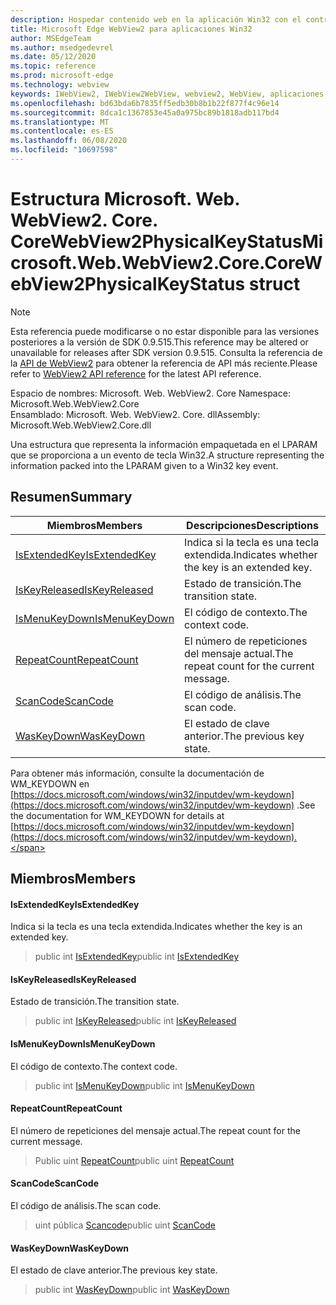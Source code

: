 ```yaml
---
description: Hospedar contenido web en la aplicación Win32 con el control Microsoft Edge WebView2
title: Microsoft Edge WebView2 para aplicaciones Win32
author: MSEdgeTeam
ms.author: msedgedevrel
ms.date: 05/12/2020
ms.topic: reference
ms.prod: microsoft-edge
ms.technology: webview
keywords: IWebView2, IWebView2WebView, webview2, WebView, aplicaciones Win32, Win32, Edge, ICoreWebView2, ICoreWebView2Controller, control de explorador, HTML Edge
ms.openlocfilehash: bd63bda6b7835ff5edb30b8b1b22f877f4c96e14
ms.sourcegitcommit: 8dca1c1367853e45a0a975bc89b1818adb117bd4
ms.translationtype: MT
ms.contentlocale: es-ES
ms.lasthandoff: 06/08/2020
ms.locfileid: "10697598"
---
```

# <span data-ttu-id="33b6d-104">Estructura Microsoft. Web. WebView2. Core. CoreWebView2PhysicalKeyStatus</span><span class="sxs-lookup"><span data-stu-id="33b6d-104">Microsoft.Web.WebView2.Core.CoreWebView2PhysicalKeyStatus struct</span></span> 

> [!NOTE]
> <span data-ttu-id="33b6d-105">Esta referencia puede modificarse o no estar disponible para las versiones posteriores a la versión de SDK 0.9.515.</span><span class="sxs-lookup"><span data-stu-id="33b6d-105">This reference may be altered or unavailable for releases after SDK version 0.9.515.</span></span> <span data-ttu-id="33b6d-106">Consulta la referencia de la [API de WebView2](../../../webview2-api-reference.md) para obtener la referencia de API más reciente.</span><span class="sxs-lookup"><span data-stu-id="33b6d-106">Please refer to [WebView2 API reference](../../../webview2-api-reference.md) for the latest API reference.</span></span>

<span data-ttu-id="33b6d-107">Espacio de nombres: Microsoft. Web. WebView2. Core </span><span class="sxs-lookup"><span data-stu-id="33b6d-107">Namespace: Microsoft.Web.WebView2.Core</span></span>\
<span data-ttu-id="33b6d-108">Ensamblado: Microsoft. Web. WebView2. Core. dll</span><span class="sxs-lookup"><span data-stu-id="33b6d-108">Assembly: Microsoft.Web.WebView2.Core.dll</span></span>

<span data-ttu-id="33b6d-109">Una estructura que representa la información empaquetada en el LPARAM que se proporciona a un evento de tecla Win32.</span><span class="sxs-lookup"><span data-stu-id="33b6d-109">A structure representing the information packed into the LPARAM given to a Win32 key event.</span></span>

## <span data-ttu-id="33b6d-110">Resumen</span><span class="sxs-lookup"><span data-stu-id="33b6d-110">Summary</span></span>

 <span data-ttu-id="33b6d-111">Miembros</span><span class="sxs-lookup"><span data-stu-id="33b6d-111">Members</span></span>                        | <span data-ttu-id="33b6d-112">Descripciones</span><span class="sxs-lookup"><span data-stu-id="33b6d-112">Descriptions</span></span>
--------------------------------|---------------------------------------------
[<span data-ttu-id="33b6d-113">IsExtendedKey</span><span class="sxs-lookup"><span data-stu-id="33b6d-113">IsExtendedKey</span></span>](#isextendedkey) | <span data-ttu-id="33b6d-114">Indica si la tecla es una tecla extendida.</span><span class="sxs-lookup"><span data-stu-id="33b6d-114">Indicates whether the key is an extended key.</span></span>
[<span data-ttu-id="33b6d-115">IsKeyReleased</span><span class="sxs-lookup"><span data-stu-id="33b6d-115">IsKeyReleased</span></span>](#iskeyreleased) | <span data-ttu-id="33b6d-116">Estado de transición.</span><span class="sxs-lookup"><span data-stu-id="33b6d-116">The transition state.</span></span>
[<span data-ttu-id="33b6d-117">IsMenuKeyDown</span><span class="sxs-lookup"><span data-stu-id="33b6d-117">IsMenuKeyDown</span></span>](#ismenukeydown) | <span data-ttu-id="33b6d-118">El código de contexto.</span><span class="sxs-lookup"><span data-stu-id="33b6d-118">The context code.</span></span>
[<span data-ttu-id="33b6d-119">RepeatCount</span><span class="sxs-lookup"><span data-stu-id="33b6d-119">RepeatCount</span></span>](#repeatcount) | <span data-ttu-id="33b6d-120">El número de repeticiones del mensaje actual.</span><span class="sxs-lookup"><span data-stu-id="33b6d-120">The repeat count for the current message.</span></span>
[<span data-ttu-id="33b6d-121">ScanCode</span><span class="sxs-lookup"><span data-stu-id="33b6d-121">ScanCode</span></span>](#scancode) | <span data-ttu-id="33b6d-122">El código de análisis.</span><span class="sxs-lookup"><span data-stu-id="33b6d-122">The scan code.</span></span>
[<span data-ttu-id="33b6d-123">WasKeyDown</span><span class="sxs-lookup"><span data-stu-id="33b6d-123">WasKeyDown</span></span>](#waskeydown) | <span data-ttu-id="33b6d-124">El estado de clave anterior.</span><span class="sxs-lookup"><span data-stu-id="33b6d-124">The previous key state.</span></span>

<span data-ttu-id="33b6d-125">Para obtener más información, consulte la documentación de WM_KEYDOWN en [https://docs.microsoft.com/windows/win32/inputdev/wm-keydown](https://docs.microsoft.com/windows/win32/inputdev/wm-keydown) .</span><span class="sxs-lookup"><span data-stu-id="33b6d-125">See the documentation for WM_KEYDOWN for details at [https://docs.microsoft.com/windows/win32/inputdev/wm-keydown](https://docs.microsoft.com/windows/win32/inputdev/wm-keydown).</span></span>

## <span data-ttu-id="33b6d-126">Miembros</span><span class="sxs-lookup"><span data-stu-id="33b6d-126">Members</span></span>

#### <span data-ttu-id="33b6d-127">IsExtendedKey</span><span class="sxs-lookup"><span data-stu-id="33b6d-127">IsExtendedKey</span></span> 

<span data-ttu-id="33b6d-128">Indica si la tecla es una tecla extendida.</span><span class="sxs-lookup"><span data-stu-id="33b6d-128">Indicates whether the key is an extended key.</span></span>

> <span data-ttu-id="33b6d-129">public int [IsExtendedKey](#isextendedkey)</span><span class="sxs-lookup"><span data-stu-id="33b6d-129">public int [IsExtendedKey](#isextendedkey)</span></span>

#### <span data-ttu-id="33b6d-130">IsKeyReleased</span><span class="sxs-lookup"><span data-stu-id="33b6d-130">IsKeyReleased</span></span> 

<span data-ttu-id="33b6d-131">Estado de transición.</span><span class="sxs-lookup"><span data-stu-id="33b6d-131">The transition state.</span></span>

> <span data-ttu-id="33b6d-132">public int [IsKeyReleased](#iskeyreleased)</span><span class="sxs-lookup"><span data-stu-id="33b6d-132">public int [IsKeyReleased](#iskeyreleased)</span></span>

#### <span data-ttu-id="33b6d-133">IsMenuKeyDown</span><span class="sxs-lookup"><span data-stu-id="33b6d-133">IsMenuKeyDown</span></span> 

<span data-ttu-id="33b6d-134">El código de contexto.</span><span class="sxs-lookup"><span data-stu-id="33b6d-134">The context code.</span></span>

> <span data-ttu-id="33b6d-135">public int [IsMenuKeyDown](#ismenukeydown)</span><span class="sxs-lookup"><span data-stu-id="33b6d-135">public int [IsMenuKeyDown](#ismenukeydown)</span></span>

#### <span data-ttu-id="33b6d-136">RepeatCount</span><span class="sxs-lookup"><span data-stu-id="33b6d-136">RepeatCount</span></span> 

<span data-ttu-id="33b6d-137">El número de repeticiones del mensaje actual.</span><span class="sxs-lookup"><span data-stu-id="33b6d-137">The repeat count for the current message.</span></span>

> <span data-ttu-id="33b6d-138">Public uint [RepeatCount](#repeatcount)</span><span class="sxs-lookup"><span data-stu-id="33b6d-138">public uint [RepeatCount](#repeatcount)</span></span>

#### <span data-ttu-id="33b6d-139">ScanCode</span><span class="sxs-lookup"><span data-stu-id="33b6d-139">ScanCode</span></span> 

<span data-ttu-id="33b6d-140">El código de análisis.</span><span class="sxs-lookup"><span data-stu-id="33b6d-140">The scan code.</span></span>

> <span data-ttu-id="33b6d-141">uint pública [Scancode](#scancode)</span><span class="sxs-lookup"><span data-stu-id="33b6d-141">public uint [ScanCode](#scancode)</span></span>

#### <span data-ttu-id="33b6d-142">WasKeyDown</span><span class="sxs-lookup"><span data-stu-id="33b6d-142">WasKeyDown</span></span> 

<span data-ttu-id="33b6d-143">El estado de clave anterior.</span><span class="sxs-lookup"><span data-stu-id="33b6d-143">The previous key state.</span></span>

> <span data-ttu-id="33b6d-144">public int [WasKeyDown](#waskeydown)</span><span class="sxs-lookup"><span data-stu-id="33b6d-144">public int [WasKeyDown](#waskeydown)</span></span>

